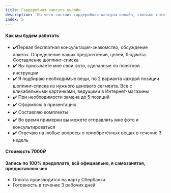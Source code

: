```yaml
---
title: Гардеробная капсула онлайн
description: 'Из чего состоит гардеробная капсула онлайн, сколько стоит, как записаться?'
index: 5
---
```

#### Как мы будем работать
- ✔️Первая бесплатная консультация-знакомство, обсуждение анкеты. Определение ваших предпочтений, целей, бюджета. Составление шоппинг-списка
- ✔️ Вы присылаете мне свои фото, сделанные по понятной инструкции
- ✔️ Я подбираю необходимые вещи, по 2 варианта каждой позиции шоппинг-списка из нужного ценового сегмента. Все с кликабельными картинками, ведущими в Интернет-магазины
- ✔️ При необходимости замена до 5 позиций
- ✔️ Оформляю в презентацию
- ✔️ Составляю комплекты
- ✔️ Во время примерки вы можете отправлять мне фото и консультироваться
- ✔️ Отвечаю на любые вопросы о приобретённых вещах в течение 3 недель
#### Стоимость 7000₽
#### Запись по 100% предоплате, всё официально, я самозанятая, предоставляю чек
- Оплата производится на карту Сбербанка
- Готовность в течение 3 рабочих дней
